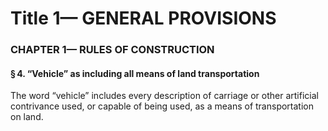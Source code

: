 
# Title 1— GENERAL PROVISIONS
### CHAPTER 1— RULES OF CONSTRUCTION
#### § 4. “Vehicle” as including all means of land transportation

The word “vehicle” includes every description of carriage or other artificial contrivance used, or capable of being used, as a means of transportation on land.
